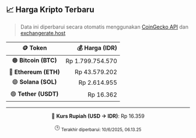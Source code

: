 

<!-- HARGA_KRIPTO -->
## 📈 Harga Kripto Terbaru

> Data ini diperbarui secara otomatis menggunakan [CoinGecko API](https://www.coingecko.com/) dan [exchangerate.host](https://exchangerate.host/)

<div align="center">

| 🪙 Token | 💰 Harga (IDR) |
|:------:|---------------:|
| 🟠 **Bitcoin (BTC)**   | Rp 1.799.754.570 |
| 🔵 **Ethereum (ETH)**  | Rp 43.579.202 |
| 🟣 **Solana (SOL)**    | Rp 2.614.955 |
| 🟢 **Tether (USDT)**   | Rp 16.362 |

---

💱 **Kurs Rupiah (USD → IDR)**: Rp 16.359

🕒 <sub>Terakhir diperbarui: 10/6/2025, 06.13.25</sub>

</div>
<!-- /HARGA_KRIPTO -->